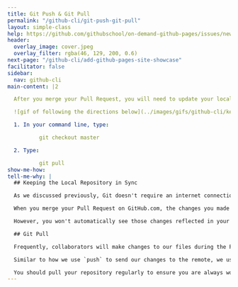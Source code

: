 ```yaml
---
title: Git Push & Git Pull
permalink: "/github-cli/git-push-git-pull"
layout: simple-class
help: https://github.com/githubschool/on-demand-github-pages/issues/new?title=I%20need%20help&body=Describe%20what%20you%20need%20help%20with%20here.&labels=Help%20Wanted
header:
  overlay_image: cover.jpeg
  overlay_filter: rgba(46, 129, 200, 0.6)
next-page: "/github-cli/add-github-pages-site-showcase"
facilitator: false
sidebar:
  nav: github-cli
main-content: |2

  After you merge your Pull Request, you will need to update your local copy of the repository.

  ![gif of following the directions below](../images/gifs/github-cli/keep-things-in-sync.gif)

  1. In your command line, type:

          git checkout master

  2. Type:

          git pull
show-me-how: 
tell-me-why: |
  ## Keeping the Local Repository in Sync

  As we discussed previously, Git doesn't require an internet connection which means it doesn't communicate with remote repositories unless explicitly instructed to do so.

  When you merge your Pull Request on GitHub.com, the changes you made locally are merged into the `master` branch on the remote repository on GitHub.

  However, you won't automatically see those changes reflected in your local copy until you do a `git pull`.

  ## Git Pull

  Frequently, collaborators will make changes to our files during the Pull Request process. Before we can go on, we will need to update our local copies of the files.

  Similar to how we use `push` to send our changes to the remote, we use `pull` to retrieve changes from the remote. When we pull the files from the remote, Git downloads a copy of the new commits that have been added to the branch since our last pull and then attempts to merge them into our local branch.

  You should pull your repository regularly to ensure you are always working with the most recent copies of the files in the repository.
---
```


